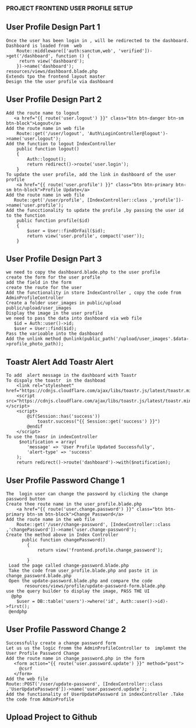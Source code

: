 ### PROJECT FRONTEND USER PROFILE SETUP

 ## User Profile Design Part 1
    Once the user has been login in , will be redirected to the dashboard.
    Dashboard is loaded from  web 
        Route::middleware(['auth:sanctum,web', 'verified'])->get('/dashboard', function () {
         return view('dashboard');
        })->name('dashboard');
    resources/views/dashboard.blade.php
    Extends tpo the frontend layout master
    Design the the user profile via dashboard

 ## User Profile Design Part 2
    Add the route name to logout 
       <a href="{{ route('user.logout') }}" class="btn btn-danger btn-sm btn-block">Logout</a>
    Add the route name in web file
        Route::get('/user/logout', 'Auth\LoginController@logout')->name('user.logout');
    Add the function to logout IndexController
        public function logout()
        {
            Auth::logout();
            return redirect()->route('user.login');
        }
    To update the user profile, add the link in dashboard of the user profile
        <a href="{{ route('user.profile') }}" class="btn btn-primary btn-sm btn-block">Profile Update</a>
    Add the route name in web file
       Route::get('/user/profile', [IndexController::class ,'profile'])->name('user.profile');
    Add the funcctionality to update the profile ,by passing the user id to the function
        public function profile($id)
        {
            $user = User::findOrFail($id);
            return view('user.profile', compact('user'));
        }
        
 ## User Profile Design Part  3
    we need to copy the dashboard.blade.php to the user profile
    create the form for the user profile
    add the field in the form
    create the route for the user
    Add the functionality in store IndexController , copy the code from AdminProfileController
    Create a folder user_images in public/upload  public/upload/user_images
    Display the image in the user profile
    we need to pass the data into dashboard via web file
       $id = Auth::user()->id;
       $user = User::find($id);
    Pass the varioable into the dashboard
    Add the unlink method @unlink(public_path('/upload/user_images'.$data->profile_photo_path));

## Toastr Alert Add Toastr Alert
    To add  alert message in the dashboard with Toastr
    To dispaly the toastr  in the dashboad
        <link rel="stylesheet" href="https://cdnjs.cloudflare.com/ajax/libs/toastr.js/latest/toastr.min.css">
        <script src="https://cdnjs.cloudflare.com/ajax/libs/toastr.js/latest/toastr.min.js"></script>
        <script>
            @if(Session::has('success'))
                toastr.success("{{ Session::get('success') }}")
            @endif
        </script>
    To use the toasr in indexController
         $notification = array(
            'message' => 'User Profile Updated Successfully',
            'alert-type' => 'success'
        );
        return redirect()->route('dashboard')->with($notification);

## User Profile Password Change 1
    The  login user can change the password by clicking the change password button
    Create thee route name in the user_profile.blade.php
        <a href="{{ route('user.change.password') }}" class="btn btn-primary btn-sm btn-block">Change Password</a>
    Add the route name in the web file
        Route::get('/user/change-password', [IndexController::class ,'changePassword'])->name('user.change-password');
    Create the method above in Index Controller
          public function changePassword()
            {
                return view('frontend.profile.change_password');
        
            }
     Load the page called change-password.blade.php
     Take the code from user_profile.blade.php and paste it in change_password.blade.php
     Open the update-password.blade.php and compare the code
           resources/views/profile/update-password-form.blade.php
    use the query builder to display the image, PASS THE UI 
      @php
        $user = DB::table('users')->where('id', Auth::user()->id)->first();
     @endphp

## User Profile Password Change 2
    Successfully create a change password form
    Let us us the logic fromm the AdminProfileController to  implemnt the User Profile Password Change
    Add the route name in change_password.php in the form
       <form action="{{ route('user.password.update') }}" method="post">
         @csrf
       </form>
    Add the web file 
    Route::POST('/user/update-password', [IndexController::class ,'UserUpdatePassword'])->name('user.password.update');
    Add the functionality of UserUpdatePassword in indexController .Take the code from AdminProfile
## Upload Project to Github
